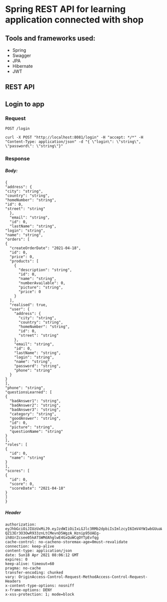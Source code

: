 # Spring REST API for learning application connected with shop

## Tools and frameworks used:
- Spring
- Swagger
- JPA
- Hibernate
- JWT

## REST API

## Login to app
### Request
`POST /login`

    curl -X POST "http://localhost:8081/login" -H "accept: */*" -H "Content-Type: application/json" -d "{ \"login\": \"string\", \"password\": \"string\"}"
    
### Response
##### Body:
    {
    "address": {
    "city": "string",
    "country": "string",
    "homeNumber": "string",
    "id": 0,
    "street": "string"
      },
      "email": "string",
      "id": 0,
      "lastName": "string",
    "login": "string",
    "name": "string",
    "orders": [
    {
      "createOrderDate": "2021-04-18",
      "id": 0,
      "price": 0,
      "products": [
        {
          "description": "string",
          "id": 0,
          "name": "string",
          "numberAvailable": 0,
          "picture": "string",
          "price": 0
        }
      ],
      "realised": true,
      "user": {
        "address": {
          "city": "string",
          "country": "string",
          "homeNumber": "string",
          "id": 0,
          "street": "string"
        },
        "email": "string",
        "id": 0,
        "lastName": "string",
        "login": "string",
        "name": "string",
        "password": "string",
        "phone": "string"
      }
    }
    ],
    "phone": "string",
    "questionsLearned": [
    {
      "badAnswer1": "string",
      "badAnswer2": "string",
      "badAnswer3": "string",
      "category": "string",
      "goodAnswer": "string",
      "id": 0,
      "picture": "string",
      "questionName": "string"
    }
    ],
    "roles": [
    {
      "id": 0,
      "name": "string"
    }
    ],
    "scores": [
    {
      "id": 0,
      "score": 0,
      "scoreDate": "2021-04-18"
    }
    ]
    }
##### Header
    authorization: eyJhbGciOiJIUzUxMiJ9.eyJzdWIiOiIxLGJlc3RMb2dpbiIsImlzcyI6ImV4YW1wbGUuaW8iLCJpYXQiOjE2MTg3MzMxNzIsImV4cCI6MTYxOTMzNzk3Mn0.-QZ13Er3O3OwR933znLtCMevnD5WgzA_Hznip95UAEg-ih8UrZcsee05kATSWMdAhglwE4GxQuWCqOYTpEvfqg 
    cache-control: no-cacheno-storemax-age=0must-revalidate 
    connection: keep-alive 
    content-type: application/json 
    date: Sun18 Apr 2021 08:06:12 GMT 
    expires: 0 
    keep-alive: timeout=60 
    pragma: no-cache 
    transfer-encoding: chunked 
    vary: OriginAccess-Control-Request-MethodAccess-Control-Request-Headers 
    x-content-type-options: nosniff 
    x-frame-options: DENY 
    x-xss-protection: 1; mode=block 